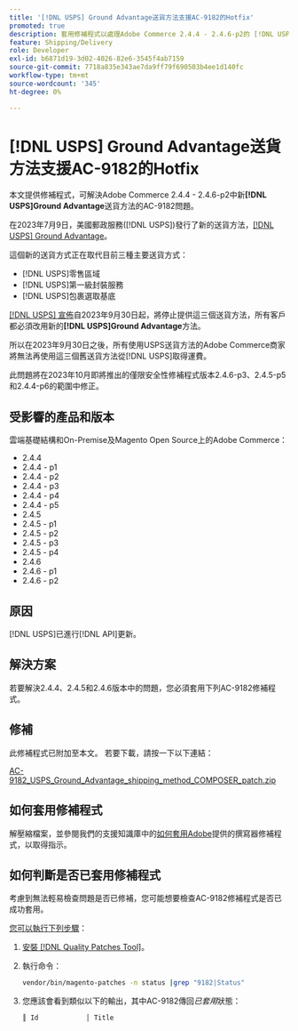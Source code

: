 ```yaml
---
title: '[!DNL USPS] Ground Advantage送貨方法支援AC-9182的Hotfix'
promoted: true
description: 套用修補程式以處理Adobe Commerce 2.4.4 - 2.4.6-p2的 [!DNL USPS] Ground Advantage送貨方法問題AC-9182。
feature: Shipping/Delivery
role: Developer
exl-id: b6871d19-3d02-4026-82e6-3545f4ab7159
source-git-commit: 7718a835e343ae7da9ff79f690503b4ee1d140fc
workflow-type: tm+mt
source-wordcount: '345'
ht-degree: 0%

---
```


# [!DNL USPS] Ground Advantage送貨方法支援AC-9182的Hotfix

本文提供修補程式，可解決Adobe Commerce 2.4.4 - 2.4.6-p2中新&#x200B;**[!DNL USPS]Ground Advantage**&#x200B;送貨方法的AC-9182問題。

在2023年7月9日，美國郵政服務([!DNL USPS])發行了新的送貨方法，[[!DNL USPS] Ground Advantage](https://www.usps.com/ship/ground-advantage.htm)。

這個新的送貨方式正在取代目前三種主要送貨方式：

* [!DNL USPS]零售區域
* [!DNL USPS]第一級封裝服務
* [!DNL USPS]包裹選取基底

[[!DNL USPS] 宣佈](https://faq.usps.com/s/article/USPS-Ground-Advantage#how_it_works)自2023年9月30日起，將停止提供這三個送貨方法，所有客戶都必須改用新的&#x200B;**[!DNL USPS]Ground Advantage**&#x200B;方法。

所以在2023年9月30日之後，所有使用USPS送貨方法的Adobe Commerce商家將無法再使用這三個舊送貨方法從[!DNL USPS]取得運費。

此問題將在2023年10月即將推出的僅限安全性修補程式版本2.4.6-p3、2.4.5-p5和2.4.4-p6的範圍中修正。

## 受影響的產品和版本

雲端基礎結構和On-Premise及Magento Open Source上的Adobe Commerce：

* 2.4.4
* 2.4.4 - p1
* 2.4.4 - p2
* 2.4.4 - p3
* 2.4.4 - p4
* 2.4.4 - p5
* 2.4.5
* 2.4.5 - p1
* 2.4.5 - p2
* 2.4.5 - p3
* 2.4.5 - p4
* 2.4.6
* 2.4.6 - p1
* 2.4.6 - p2

## 原因

[!DNL USPS]已進行[!DNL API]更新。

## 解決方案

若要解決2.4.4、2.4.5和2.4.6版本中的問題，您必須套用下列AC-9182修補程式。

## 修補

此修補程式已附加至本文。 若要下載，請按一下以下連結：

[AC-9182_USPS_Ground_Advantage_shipping_method_COMPOSER_patch.zip](assets/AC-9182_USPS_Ground_Advantage_shipping_method_COMPOSER_patch.zip)

## 如何套用修補程式

解壓縮檔案，並參閱我們的支援知識庫中的[如何套用Adobe](https://experienceleague.adobe.com/docs/commerce-knowledge-base/kb/how-to/how-to-apply-a-composer-patch-provided-by-magento.html)提供的撰寫器修補程式，以取得指示。

## 如何判斷是否已套用修補程式

考慮到無法輕易檢查問題是否已修補，您可能想要檢查AC-9182修補程式是否已成功套用。

<u>您可以執行下列步驟</u>：

1. [安裝 [!DNL Quality Patches Tool]](https://experienceleague.adobe.com/docs/commerce-operations/tools/quality-patches-tool/usage.html)。
1. 執行命令：

   ```bash
   vendor/bin/magento-patches -n status |grep "9182|Status"
   ```

1. 您應該會看到類似以下的輸出，其中AC-9182傳回&#x200B;*已套用*&#x200B;狀態：

   ```bash
   ║ Id            │ Title                                                        │ Category        │ Origin                 │ Status      │ Details                                          ║ ║ N/A           │ ../m2-hotfixes/AC-9182_USPS_Ground_Advantage_shipping_method_COMPOSER_patch.patch      │ Other           │ Local                  │ Applied     │ Patch type: Custom                                
   ```
